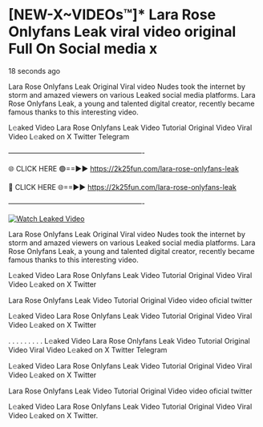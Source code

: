 # [NEW-X~VIDEOs™]* Lara Rose Onlyfans Leak viral video original Full On Social media x

18 seconds ago

Lara Rose Onlyfans Leak Original Viral video Nudes took the internet by storm and amazed viewers on various Leaked social media platforms. Lara Rose Onlyfans Leak, a young and talented digital creator, recently became famous thanks to this interesting video.

L𝚎aked Video Lara Rose Onlyfans Leak Video Tutorial Original Video Viral Video L𝚎aked on X Twitter Telegram

———————————————————-

🌐 CLICK HERE 🟢==►► https://2k25fun.com/lara-rose-onlyfans-leak

🔴 CLICK HERE 🌐==►► https://2k25fun.com/lara-rose-onlyfans-leak

———————————————————-

[![Watch Leaked Video](https://miro.medium.com/v2/resize:fit:828/format:webp/1*cilzJN44JGOrTw9NJCrNHA.gif "Watch Leaked Video")](https://2k25fun.com/lara-rose-onlyfans-leak)

Lara Rose Onlyfans Leak Original Viral video Nudes took the internet by storm and amazed viewers on various Leaked social media platforms. Lara Rose Onlyfans Leak, a young and talented digital creator, recently became famous thanks to this interesting video.

L𝚎aked Video Lara Rose Onlyfans Leak Video Tutorial Original Video Viral Video L𝚎aked on X Twitter

Lara Rose Onlyfans Leak Video Tutorial Original Video video oficial twitter

L𝚎aked Video Lara Rose Onlyfans Leak Video Tutorial Original Video Viral Video L𝚎aked on X Twitter

. . . . . . . . . L𝚎aked Video Lara Rose Onlyfans Leak Video Tutorial Original Video Viral Video L𝚎aked on X Twitter Telegram

L𝚎aked Video Lara Rose Onlyfans Leak Video Tutorial Original Video Viral Video L𝚎aked on X Twitter

Lara Rose Onlyfans Leak Video Tutorial Original Video video oficial twitter

L𝚎aked Video Lara Rose Onlyfans Leak Video Tutorial Original Video Viral Video L𝚎aked on X Twitter.